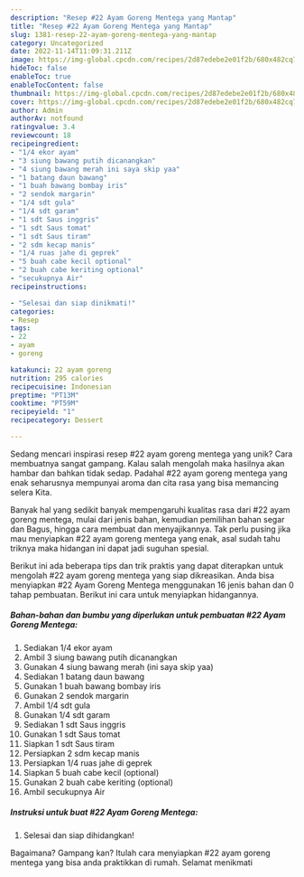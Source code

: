 ```yaml
---
description: "Resep #22 Ayam Goreng Mentega yang Mantap"
title: "Resep #22 Ayam Goreng Mentega yang Mantap"
slug: 1381-resep-22-ayam-goreng-mentega-yang-mantap
category: Uncategorized
date: 2022-11-14T11:09:31.211Z
image: https://img-global.cpcdn.com/recipes/2d87edebe2e01f2b/680x482cq70/22-ayam-goreng-mentega-foto-resep-utama.jpg
hideToc: false
enableToc: true
enableTocContent: false
thumbnail: https://img-global.cpcdn.com/recipes/2d87edebe2e01f2b/680x482cq70/22-ayam-goreng-mentega-foto-resep-utama.jpg
cover: https://img-global.cpcdn.com/recipes/2d87edebe2e01f2b/680x482cq70/22-ayam-goreng-mentega-foto-resep-utama.jpg
author: Admin
authorAv: notfound
ratingvalue: 3.4
reviewcount: 18
recipeingredient:
- "1/4 ekor ayam"
- "3 siung bawang putih dicanangkan"
- "4 siung bawang merah ini saya skip yaa"
- "1 batang daun bawang"
- "1 buah bawang bombay iris"
- "2 sendok margarin"
- "1/4 sdt gula"
- "1/4 sdt garam"
- "1 sdt Saus inggris"
- "1 sdt Saus tomat"
- "1 sdt Saus tiram"
- "2 sdm kecap manis"
- "1/4 ruas jahe di geprek"
- "5 buah cabe kecil optional"
- "2 buah cabe keriting optional"
- "secukupnya Air"
recipeinstructions:

- "Selesai dan siap dinikmati!"
categories:
- Resep
tags:
- 22
- ayam
- goreng

katakunci: 22 ayam goreng 
nutrition: 295 calories
recipecuisine: Indonesian
preptime: "PT13M"
cooktime: "PT59M"
recipeyield: "1"
recipecategory: Dessert

---
```





Sedang mencari inspirasi resep #22 ayam goreng mentega yang unik? Cara membuatnya sangat gampang. Kalau salah mengolah maka hasilnya akan hambar dan bahkan tidak sedap. Padahal #22 ayam goreng mentega yang enak seharusnya mempunyai aroma dan cita rasa yang bisa memancing selera Kita.





Banyak hal yang sedikit banyak mempengaruhi kualitas rasa dari #22 ayam goreng mentega, mulai dari jenis bahan, kemudian pemilihan bahan segar dan Bagus, hingga cara membuat dan menyajikannya. Tak perlu pusing jika mau menyiapkan #22 ayam goreng mentega yang enak,      asal sudah tahu triknya maka hidangan ini dapat jadi suguhan spesial.





















Berikut ini ada beberapa tips dan trik praktis yang dapat diterapkan untuk mengolah #22 ayam goreng mentega yang siap dikreasikan. Anda bisa menyiapkan #22 Ayam Goreng Mentega menggunakan 16 jenis bahan dan 0 tahap pembuatan. Berikut ini cara untuk menyiapkan hidangannya.

<!--inarticleads1-->

##### Bahan-bahan dan bumbu yang diperlukan untuk pembuatan #22 Ayam Goreng Mentega:

1. Sediakan 1/4 ekor ayam
1. Ambil 3 siung bawang putih dicanangkan
1. Gunakan 4 siung bawang merah (ini saya skip yaa)
1. Sediakan 1 batang daun bawang
1. Gunakan 1 buah bawang bombay iris
1. Gunakan 2 sendok margarin
1. Ambil 1/4 sdt gula
1. Gunakan 1/4 sdt garam
1. Sediakan 1 sdt Saus inggris
1. Gunakan 1 sdt Saus tomat
1. Siapkan 1 sdt Saus tiram
1. Persiapkan 2 sdm kecap manis
1. Persiapkan 1/4 ruas jahe di geprek
1. Siapkan 5 buah cabe kecil (optional)
1. Gunakan 2 buah cabe keriting (optional)
1. Ambil secukupnya Air




<!--inarticleads2-->

##### Instruksi untuk buat #22 Ayam Goreng Mentega:


1. Selesai dan siap dihidangkan!



Bagaimana? Gampang kan? Itulah cara menyiapkan #22 ayam goreng mentega yang bisa anda praktikkan di rumah. Selamat menikmati
